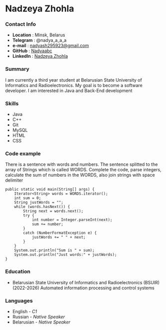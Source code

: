 # Nadzeya Zhohla

### Contact Info

- **Location** : Minsk, Belarus
- **Telegram** : @nadya_a_a_a
- **e-mail** :  nadyash295923@gmail.com
- **GitHub** : [Nadyaabc](https://github.com/Nadyaabc)
- **LinkedIn** : [Nadzeya Zhohla](https://by.linkedin.com/in/nadzeya-zhohla-ba4874271)

### Summary
I am currently a third year student at Belarusian State University of Informatics and Radioelectronics.
My goal is to become a software developer.
I am interested in Java and Back-End development

### Skills
* Java
* C++
* Git
* MySQL
* HTML
* CSS

### Code example
There is a sentence with words and numbers. The sentence splitted to the array of Strings which is called WORDS. Complete the code, parse integers, calculate the sum of numbers in the WORDS, also join strings with space delimiter

    public static void main(String[] args) {
        Iterator<String> words = WORDS.iterator();
        int sum = 0;
        String justWords = "";
        while (words.hasNext()) {
            String next = words.next();
            try {
                int number = Integer.parseInt(next);
                sum += number;
            }
            catch (NumberFormatException e) {
                justWords += " " + next;
            }
        }
        System.out.println("Sum is " + sum);
        System.out.println("Just words:" + justWords);
    }

### Education
- Belarusian State University of Informatics and Radioelectronics (BSUIR)
  (2022-2026) Automated information processing and control systems

### Languages
* English - *C1*
* Russian - *Native Speaker*
* Belarusian - *Native Speaker* 